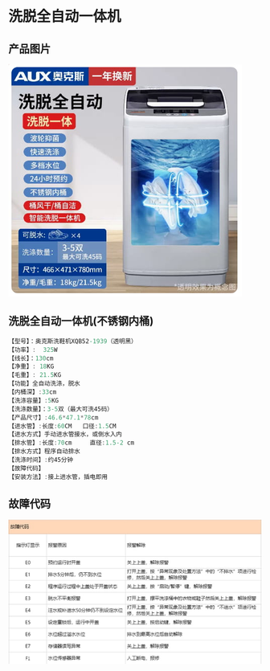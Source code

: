 # 洗脱全自动一体机

## 产品图片

![](./img/洗脱全自动.jpg)

## 洗脱全自动一体机(不锈钢内桶)

```c#
【型号】：奥克斯洗鞋机XQB52-1939（透明黑）
【功率】:  325W
【线长】：130cm
【净重】: 18KG
【毛重】: 21.5KG
【功能】全自动洗涤，脱水
【内桶深】:33cm
【洗涤容量】:5KG
【洗涤数量】：3-5双（最大可洗45码）
【产品尺寸】:46.6*47.1*78cm
【进水管】:长度:60CM   口径:1.5CM
【进水方式】手动进水管接水，或倒水入内
【排水管】:长度:70cm     直径:1.5-2 cm
【排水方式】程序自动排水
【洗涤时间】:约45分钟
【故障代码】
【安装方法】:接上进水管，插电即用
```

## 故障代码

![](./img/洗脱全自动故障代码.jpg)
